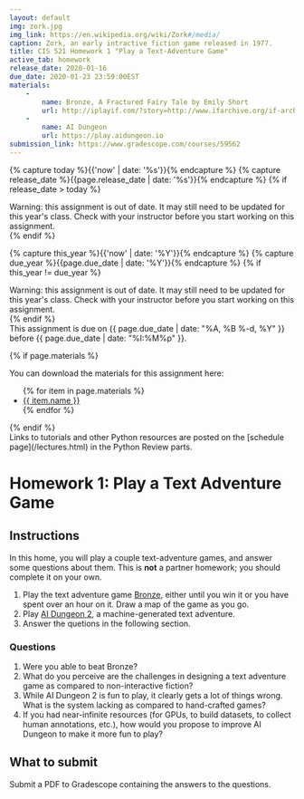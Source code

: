 ```yaml
---
layout: default
img: zork.jpg
img_link: https://en.wikipedia.org/wiki/Zork#/media/
caption: Zork, an early intractive fiction game released in 1977.
title: CIS 521 Homework 1 "Play a Text-Adventure Game"
active_tab: homework
release_date: 2020-01-16
due_date: 2020-01-23 23:59:00EST
materials:
    - 
        name: Bronze, A Fractured Fairy Tale by Emily Short
        url: http://iplayif.com/?story=http://www.ifarchive.org/if-archive/games/zcode/Bronze.zblorb 
    - 
        name: AI Dungeon
        url: https://play.aidungeon.io
submission_link: https://www.gradescope.com/courses/59562
---
```


<!-- Check whether the assignment is ready to release -->
{% capture today %}{{'now' | date: '%s'}}{% endcapture %}
{% capture release_date %}{{page.release_date | date: '%s'}}{% endcapture %}
{% if release_date > today %} 
<div class="alert alert-danger">
Warning: this assignment is out of date.  It may still need to be updated for this year's class.  Check with your instructor before you start working on this assignment.
</div>
{% endif %}
<!-- End of check whether the assignment is up to date -->


<!-- Check whether the assignment is up to date -->
{% capture this_year %}{{'now' | date: '%Y'}}{% endcapture %}
{% capture due_year %}{{page.due_date | date: '%Y'}}{% endcapture %}
{% if this_year != due_year %} 
<div class="alert alert-danger">
Warning: this assignment is out of date.  It may still need to be updated for this year's class.  Check with your instructor before you start working on this assignment.
</div>
{% endif %}
<!-- End of check whether the assignment is up to date -->


<div class="alert alert-info">
This assignment is due on {{ page.due_date | date: "%A, %B %-d, %Y" }} before {{ page.due_date | date: "%I:%M%p" }}. 
</div>

{% if page.materials %}
<div class="alert alert-info">
You can download the materials for this assignment here:
<ul>
{% for item in page.materials %}
<li><a href="{{item.url}}">{{ item.name }}</a></li>
{% endfor %}
</ul>
</div>
{% endif %}


<div class="alert alert-info" markdown="span">
Links to tutorials and other Python resources are posted on the [schedule page](/lectures.html) in the Python Review parts.</div>


Homework 1: Play a Text Adventure Game
=============================================================


## Instructions

In this home, you will play a couple text-adventure games, and answer some questions about them. This is **not** a partner homework; you should complete it on your own.

1. Play the text adventure game [Bronze](http://iplayif.com/?story=http://www.ifarchive.org/if-archive/games/zcode/Bronze.zblorb), either until you win it or you have spent over an hour on it.  Draw a map of the game as you go.
2. Play [AI Dungeon 2](https://colab.sandbox.google.com/github/nickwalton/AIDungeon/blob/master/AIDungeon_2.ipynb), a machine-generated text adventure.
3. Answer the quetions in the following section.

### Questions
1. Were you able to beat Bronze?
2. What do you perceive are the challenges in designing a text adventure game as compared to non-interactive fiction?
3. While AI Dungeon 2 is fun to play, it clearly gets a lot of things wrong. What is the system lacking as compared to hand-crafted games?
4. If you had near-infinite resources (for GPUs, to build datasets, to collect human annotations, etc.), how would you propose to improve AI Dungeon to make it more fun to play?


## What to submit

Submit a PDF to Gradescope containing the answers to the questions.
